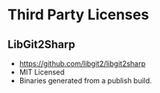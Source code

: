 # Third Party Licenses

## LibGit2Sharp

- https://github.com/libgit2/libgit2sharp
- MIT Licensed
- Binaries generated from a publish build.